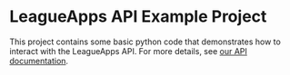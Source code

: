 # LeagueApps API Example Project

This project contains some basic python code that demonstrates
how to interact with the LeagueApps API. For more details,
see [our API documentation](https://leagueapps.com/api-documentation).
